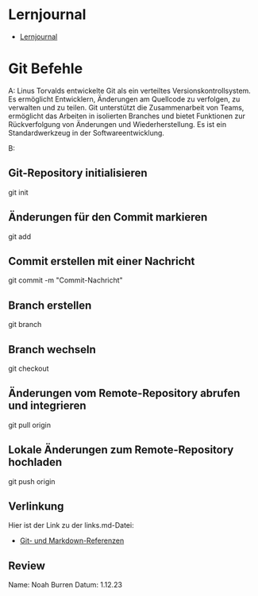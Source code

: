 # Lernjournal

- [Lernjournal](https://wwimmozh-my.sharepoint.com/:f:/g/personal/levin_wiederkehr_wwimmo_ch/ElVwJaN_n1ZPunpBgCppOusBp5yS0fnoJCqrllNX7Wgcpg?e=Os81OY)

# Git Befehle

A: Linus Torvalds entwickelte Git als ein verteiltes Versionskontrollsystem. 
   Es ermöglicht Entwicklern, Änderungen am Quellcode zu verfolgen, zu verwalten und zu teilen.
   Git unterstützt die Zusammenarbeit von Teams, ermöglicht das Arbeiten in isolierten Branches
   und bietet Funktionen zur Rückverfolgung von Änderungen und Wiederherstellung.
   Es ist ein Standardwerkzeug in der Softwareentwicklung.
 
B:
## Git-Repository initialisieren
git init
 
## Änderungen für den Commit markieren
git add <dateiname>
 
## Commit erstellen mit einer Nachricht
git commit -m "Commit-Nachricht"
 
## Branch erstellen
git branch <branchname>
 
## Branch wechseln
git checkout <branchname>
 
## Änderungen vom Remote-Repository abrufen und integrieren
git pull origin <branchname>
 
## Lokale Änderungen zum Remote-Repository hochladen
git push origin <branchname>


## Verlinkung

Hier ist der Link zu der links.md-Datei:

- [Git- und Markdown-Referenzen](links.md)


## Review

Name: Noah Burren
Datum: 1.12.23
 